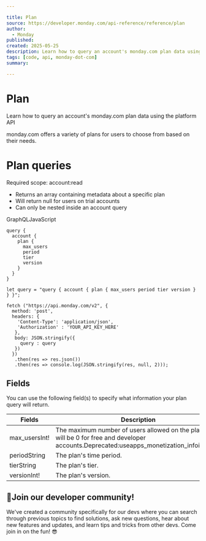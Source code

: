 ```yaml
---

title: Plan
source: https://developer.monday.com/api-reference/reference/plan
author:
  - Monday
published:
created: 2025-05-25
description: Learn how to query an account's monday.com plan data using the platform API
tags: [code, api, monday-dot-com]
summary:

---
```


# Plan

Learn how to query an account's monday.com plan data using the platform API

monday.com offers a variety of plans for users to choose from based on their needs.

# Plan queries

Required scope: account:read

- Returns an array containing metadata about a specific plan
- Will return null for users on trial accounts
- Can only be nested inside an account query

GraphQLJavaScript
```
query { 
  account {
    plan {
      max_users
      period
      tier
      version
    }
  }
}
```

```
let query = "query { account { plan { max_users period tier version } } }";

fetch ("https://api.monday.com/v2", {
  method: 'post',
  headers: {
    'Content-Type': 'application/json',
    'Authorization' : 'YOUR_API_KEY_HERE'
   },
   body: JSON.stringify({
     query : query
   })
  })
   .then(res => res.json())
   .then(res => console.log(JSON.stringify(res, null, 2)));
```

## Fields

You can use the following field(s) to specify what information your plan query will return.

Fields | Description
--- | ---
max_usersInt! | The maximum number of users allowed on the plan. This will be 0 for free and developer accounts.Deprecated:useapps_monetization_infoinstead.
periodString | The plan's time period.
tierString | The plan's tier.
versionInt! | The plan's version.

## 📘Join our developer community!

We've created a community specifically for our devs where you can search through previous topics to find solutions, ask new questions, hear about new features and updates, and learn tips and tricks from other devs. Come join in on the fun! 😎
